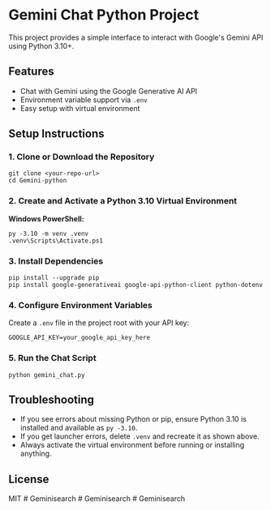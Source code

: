 # Gemini Chat Python Project

This project provides a simple interface to interact with Google's Gemini API using Python 3.10+.

## Features
- Chat with Gemini using the Google Generative AI API
- Environment variable support via `.env`
- Easy setup with virtual environment

## Setup Instructions

### 1. Clone or Download the Repository

```
git clone <your-repo-url>
cd Gemini-python
```

### 2. Create and Activate a Python 3.10 Virtual Environment

**Windows PowerShell:**
```
py -3.10 -m venv .venv
.venv\Scripts\Activate.ps1
```

### 3. Install Dependencies

```
pip install --upgrade pip
pip install google-generativeai google-api-python-client python-dotenv
```

### 4. Configure Environment Variables

Create a `.env` file in the project root with your API key:

```
GOOGLE_API_KEY=your_google_api_key_here
```

### 5. Run the Chat Script

```
python gemini_chat.py
```

## Troubleshooting
- If you see errors about missing Python or pip, ensure Python 3.10 is installed and available as `py -3.10`.
- If you get launcher errors, delete `.venv` and recreate it as shown above.
- Always activate the virtual environment before running or installing anything.

## License
MIT
#   G e m i n i s e a r c h  
 #   G e m i n i s e a r c h  
 #   G e m i n i s e a r c h  
 